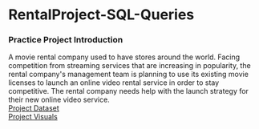 # RentalProject-SQL-Queries
### Practice Project Introduction
A movie rental company used to have stores around the world. Facing competition from streaming services that are increasing in popularity, the rental company's management team is planning to use its existing movie licenses to launch an online video rental service in order to stay competitive. The rental company needs help with the launch strategy for their new online video service.  
[Project Dataset](http://www.postgresqltutorial.com/wp-content/uploads/2019/05/dvdrental.zip)  
[Project Visuals](https://public.tableau.com/app/profile/justin.turverey/viz/Book1_16418449086550/FilmStatistics)
